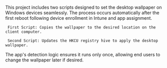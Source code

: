 This project includes two scripts designed to set the desktop wallpaper on Windows devices seamlessly. The process occurs automatically after the first reboot following device enrollment in Intune and app assignment.

 	 First Script: Copies the wallpaper to the desired location on the client computer.

 	 Second Script: Updates the HKCU registry hive to apply the desktop wallpaper.

The app's detection logic ensures it runs only once, allowing end users to change the wallpaper later if desired.

